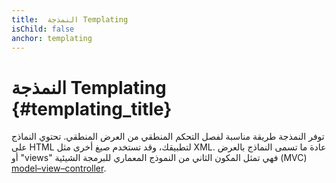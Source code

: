 ```yaml
---
title:  النمذجة Templating
isChild: false
anchor: templating
---
```


# النمذجة Templating {#templating_title}

توفر النمذجة طريقة مناسبة لفصل التحكم المنطقي من العرض المنطقي.
تحتوي النماذج على HTML لتطبيقك، وقد تستخدم صيغ أخرى مثل XML.
عادة ما تسمى النماذج بالعرض أو "views" فهي تمثل المكون الثاني من النموذج المعماري للبرمجة الشيئية (MVC)
[model–view–controller](pages/Design-Patterns.html#model-view-controller).